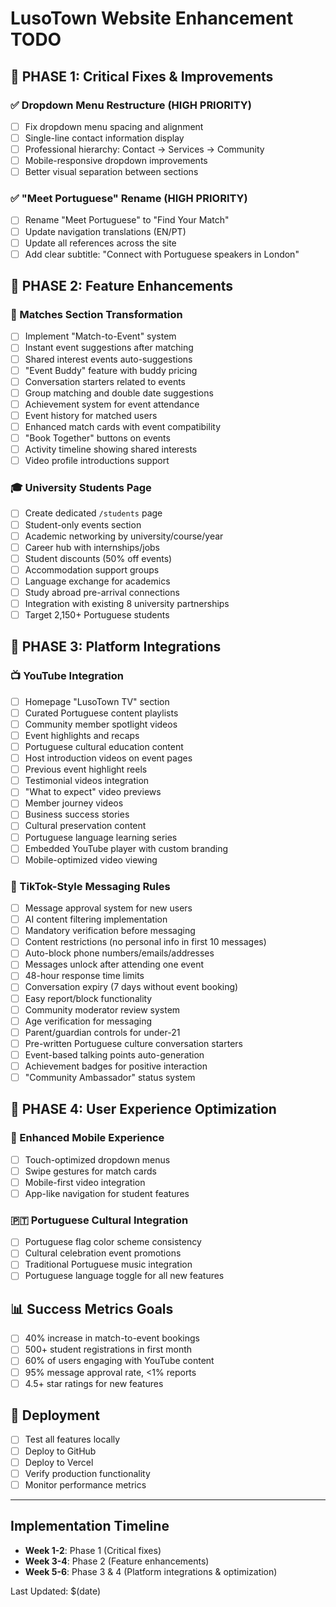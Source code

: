 # LusoTown Website Enhancement TODO

## 🎯 PHASE 1: Critical Fixes & Improvements

### ✅ Dropdown Menu Restructure (HIGH PRIORITY)
- [ ] Fix dropdown menu spacing and alignment
- [ ] Single-line contact information display
- [ ] Professional hierarchy: Contact → Services → Community
- [ ] Mobile-responsive dropdown improvements
- [ ] Better visual separation between sections

### ✅ "Meet Portuguese" Rename (HIGH PRIORITY)
- [ ] Rename "Meet Portuguese" to "Find Your Match"
- [ ] Update navigation translations (EN/PT)
- [ ] Update all references across the site
- [ ] Add clear subtitle: "Connect with Portuguese speakers in London"

## 🎯 PHASE 2: Feature Enhancements

### 📱 Matches Section Transformation
- [ ] Implement "Match-to-Event" system
- [ ] Instant event suggestions after matching
- [ ] Shared interest events auto-suggestions
- [ ] "Event Buddy" feature with buddy pricing
- [ ] Conversation starters related to events
- [ ] Group matching and double date suggestions
- [ ] Achievement system for event attendance
- [ ] Event history for matched users
- [ ] Enhanced match cards with event compatibility
- [ ] "Book Together" buttons on events
- [ ] Activity timeline showing shared interests
- [ ] Video profile introductions support

### 🎓 University Students Page
- [ ] Create dedicated `/students` page
- [ ] Student-only events section
- [ ] Academic networking by university/course/year
- [ ] Career hub with internships/jobs
- [ ] Student discounts (50% off events)
- [ ] Accommodation support groups
- [ ] Language exchange for academics
- [ ] Study abroad pre-arrival connections
- [ ] Integration with existing 8 university partnerships
- [ ] Target 2,150+ Portuguese students

## 🎯 PHASE 3: Platform Integrations

### 📺 YouTube Integration
- [ ] Homepage "LusoTown TV" section
- [ ] Curated Portuguese content playlists
- [ ] Community member spotlight videos
- [ ] Event highlights and recaps
- [ ] Portuguese cultural education content
- [ ] Host introduction videos on event pages
- [ ] Previous event highlight reels
- [ ] Testimonial videos integration
- [ ] "What to expect" video previews
- [ ] Member journey videos
- [ ] Business success stories
- [ ] Cultural preservation content
- [ ] Portuguese language learning series
- [ ] Embedded YouTube player with custom branding
- [ ] Mobile-optimized video viewing

### 💬 TikTok-Style Messaging Rules
- [ ] Message approval system for new users
- [ ] AI content filtering implementation
- [ ] Mandatory verification before messaging
- [ ] Content restrictions (no personal info in first 10 messages)
- [ ] Auto-block phone numbers/emails/addresses
- [ ] Messages unlock after attending one event
- [ ] 48-hour response time limits
- [ ] Conversation expiry (7 days without event booking)
- [ ] Easy report/block functionality
- [ ] Community moderator review system
- [ ] Age verification for messaging
- [ ] Parent/guardian controls for under-21
- [ ] Pre-written Portuguese culture conversation starters
- [ ] Event-based talking points auto-generation
- [ ] Achievement badges for positive interaction
- [ ] "Community Ambassador" status system

## 🎯 PHASE 4: User Experience Optimization

### 📱 Enhanced Mobile Experience
- [ ] Touch-optimized dropdown menus
- [ ] Swipe gestures for match cards
- [ ] Mobile-first video integration
- [ ] App-like navigation for student features

### 🇵🇹 Portuguese Cultural Integration
- [ ] Portuguese flag color scheme consistency
- [ ] Cultural celebration event promotions
- [ ] Traditional Portuguese music integration
- [ ] Portuguese language toggle for all new features

## 📊 Success Metrics Goals
- [ ] 40% increase in match-to-event bookings
- [ ] 500+ student registrations in first month
- [ ] 60% of users engaging with YouTube content
- [ ] 95% message approval rate, <1% reports
- [ ] 4.5+ star ratings for new features

## 🚀 Deployment
- [ ] Test all features locally
- [ ] Deploy to GitHub
- [ ] Deploy to Vercel
- [ ] Verify production functionality
- [ ] Monitor performance metrics

---

## Implementation Timeline
- **Week 1-2**: Phase 1 (Critical fixes)
- **Week 3-4**: Phase 2 (Feature enhancements)
- **Week 5-6**: Phase 3 & 4 (Platform integrations & optimization)

Last Updated: $(date)